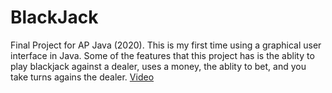 # BlackJack
Final Project for AP Java (2020). This is my first time using a graphical user interface in Java. Some of the features that this project has is the ablity to play blackjack against a dealer, uses a money, the ablity to bet, and you take turns agains the dealer. 
[Video](https://www.youtube.com/watch?v=0nRVKIquqpU)
